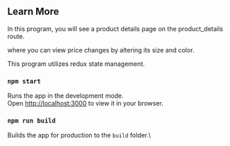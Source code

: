 ## Learn More

In this program, you will see a product details page on the product_details route.

where you can view price changes by altering its size and color.

This program utilizes redux state management.

### `npm start`

Runs the app in the development mode.\
Open [http://localhost:3000](http://localhost:3000) to view it in your browser.

### `npm run build`

Builds the app for production to the `build` folder.\
